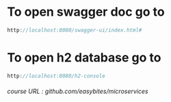 # To open swagger doc go to 
```java
http://localhost:8080/swagger-ui/index.html#
```

# To open h2 database go to
```java
http://localhost:8080/h2-console
```

###### course URL : github.com/easybites/microservices
